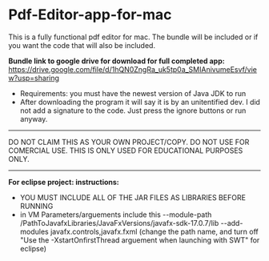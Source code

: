 # Pdf-Editor-app-for-mac
This is a fully functional pdf editor for mac. The bundle will be included or if you want the code that will also be included.

**Bundle link to google drive for download for full completed app:**
https://drive.google.com/file/d/1hQN0ZngRa_uk5tp0a_SMIAnivumeEsvf/view?usp=sharing
- Requirements: you must have the newest version of Java JDK to run
- After downloading the program it will say it is by an unitentified dev. I did not add a signature to the code. Just press the ignore buttons or run anyway.

******************************************************************************************************************************
DO NOT CLAIM THIS AS YOUR OWN PROJECT/COPY. DO NOT USE FOR COMERCIAL USE. THIS IS ONLY USED FOR EDUCATIONAL PURPOSES ONLY.
******************************************************************************************************************************

**For eclipse project: instructions:**
- YOU MUST INCLUDE ALL OF THE JAR FILES AS LIBRARIES BEFORE RUNNING
- in VM Parameters/arguements include this --module-path /PathToJavafxLibraries/JavaFxVersions/javafx-sdk-17.0.7/lib --add-modules javafx.controls,javafx.fxml
          (change the path name, and turn off "Use the -XstartOnfirstThread arguement when launching with SWT" for eclipse)
